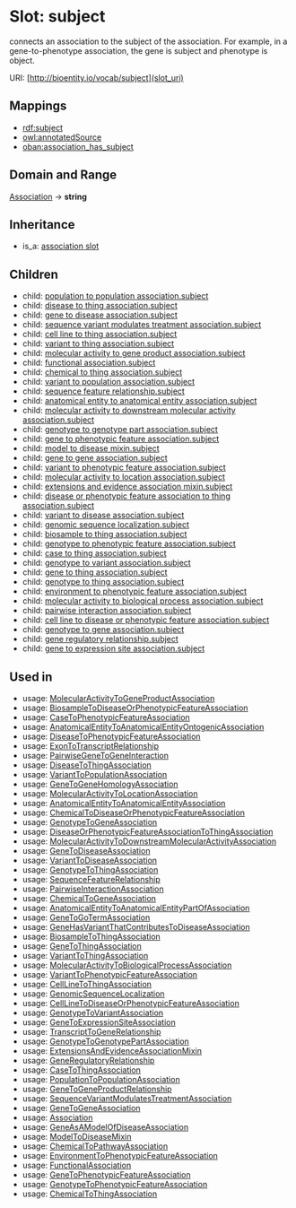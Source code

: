# Slot: subject


connects an association to the subject of the association. For example, in a gene-to-phenotype association, the gene is subject and phenotype is object.

URI: [http://bioentity.io/vocab/subject](slot_uri)
## Mappings

 * [rdf:subject](http://purl.obolibrary.org/obo/rdf_subject)
 * [owl:annotatedSource](http://purl.obolibrary.org/obo/owl_annotatedSource)
 * [oban:association_has_subject](http://purl.obolibrary.org/obo/oban_association_has_subject)
## Domain and Range

[Association](Association.md) -> **string**
## Inheritance

 *  is_a: [association slot](association_slot.md)
## Children

 *  child: [population to population association.subject](population_to_population_association_subject.md)
 *  child: [disease to thing association.subject](disease_to_thing_association_subject.md)
 *  child: [gene to disease association.subject](gene_to_disease_association_subject.md)
 *  child: [sequence variant modulates treatment association.subject](sequence_variant_modulates_treatment_association_subject.md)
 *  child: [cell line to thing association.subject](cell_line_to_thing_association_subject.md)
 *  child: [variant to thing association.subject](variant_to_thing_association_subject.md)
 *  child: [molecular activity to gene product association.subject](molecular_activity_to_gene_product_association_subject.md)
 *  child: [functional association.subject](functional_association_subject.md)
 *  child: [chemical to thing association.subject](chemical_to_thing_association_subject.md)
 *  child: [variant to population association.subject](variant_to_population_association_subject.md)
 *  child: [sequence feature relationship.subject](sequence_feature_relationship_subject.md)
 *  child: [anatomical entity to anatomical entity association.subject](anatomical_entity_to_anatomical_entity_association_subject.md)
 *  child: [molecular activity to downstream molecular activity association.subject](molecular_activity_to_downstream_molecular_activity_association_subject.md)
 *  child: [genotype to genotype part association.subject](genotype_to_genotype_part_association_subject.md)
 *  child: [gene to phenotypic feature association.subject](gene_to_phenotypic_feature_association_subject.md)
 *  child: [model to disease mixin.subject](model_to_disease_mixin_subject.md)
 *  child: [gene to gene association.subject](gene_to_gene_association_subject.md)
 *  child: [variant to phenotypic feature association.subject](variant_to_phenotypic_feature_association_subject.md)
 *  child: [molecular activity to location association.subject](molecular_activity_to_location_association_subject.md)
 *  child: [extensions and evidence association mixin.subject](extensions_and_evidence_association_mixin_subject.md)
 *  child: [disease or phenotypic feature association to thing association.subject](disease_or_phenotypic_feature_association_to_thing_association_subject.md)
 *  child: [variant to disease association.subject](variant_to_disease_association_subject.md)
 *  child: [genomic sequence localization.subject](genomic_sequence_localization_subject.md)
 *  child: [biosample to thing association.subject](biosample_to_thing_association_subject.md)
 *  child: [genotype to phenotypic feature association.subject](genotype_to_phenotypic_feature_association_subject.md)
 *  child: [case to thing association.subject](case_to_thing_association_subject.md)
 *  child: [genotype to variant association.subject](genotype_to_variant_association_subject.md)
 *  child: [gene to thing association.subject](gene_to_thing_association_subject.md)
 *  child: [genotype to thing association.subject](genotype_to_thing_association_subject.md)
 *  child: [environment to phenotypic feature association.subject](environment_to_phenotypic_feature_association_subject.md)
 *  child: [molecular activity to biological process association.subject](molecular_activity_to_biological_process_association_subject.md)
 *  child: [pairwise interaction association.subject](pairwise_interaction_association_subject.md)
 *  child: [cell line to disease or phenotypic feature association.subject](cell_line_to_disease_or_phenotypic_feature_association_subject.md)
 *  child: [genotype to gene association.subject](genotype_to_gene_association_subject.md)
 *  child: [gene regulatory relationship.subject](gene_regulatory_relationship_subject.md)
 *  child: [gene to expression site association.subject](gene_to_expression_site_association_subject.md)
## Used in

 *  usage: [MolecularActivityToGeneProductAssociation](MolecularActivityToGeneProductAssociation.md)
 *  usage: [BiosampleToDiseaseOrPhenotypicFeatureAssociation](BiosampleToDiseaseOrPhenotypicFeatureAssociation.md)
 *  usage: [CaseToPhenotypicFeatureAssociation](CaseToPhenotypicFeatureAssociation.md)
 *  usage: [AnatomicalEntityToAnatomicalEntityOntogenicAssociation](AnatomicalEntityToAnatomicalEntityOntogenicAssociation.md)
 *  usage: [DiseaseToPhenotypicFeatureAssociation](DiseaseToPhenotypicFeatureAssociation.md)
 *  usage: [ExonToTranscriptRelationship](ExonToTranscriptRelationship.md)
 *  usage: [PairwiseGeneToGeneInteraction](PairwiseGeneToGeneInteraction.md)
 *  usage: [DiseaseToThingAssociation](DiseaseToThingAssociation.md)
 *  usage: [VariantToPopulationAssociation](VariantToPopulationAssociation.md)
 *  usage: [GeneToGeneHomologyAssociation](GeneToGeneHomologyAssociation.md)
 *  usage: [MolecularActivityToLocationAssociation](MolecularActivityToLocationAssociation.md)
 *  usage: [AnatomicalEntityToAnatomicalEntityAssociation](AnatomicalEntityToAnatomicalEntityAssociation.md)
 *  usage: [ChemicalToDiseaseOrPhenotypicFeatureAssociation](ChemicalToDiseaseOrPhenotypicFeatureAssociation.md)
 *  usage: [GenotypeToGeneAssociation](GenotypeToGeneAssociation.md)
 *  usage: [DiseaseOrPhenotypicFeatureAssociationToThingAssociation](DiseaseOrPhenotypicFeatureAssociationToThingAssociation.md)
 *  usage: [MolecularActivityToDownstreamMolecularActivityAssociation](MolecularActivityToDownstreamMolecularActivityAssociation.md)
 *  usage: [GeneToDiseaseAssociation](GeneToDiseaseAssociation.md)
 *  usage: [VariantToDiseaseAssociation](VariantToDiseaseAssociation.md)
 *  usage: [GenotypeToThingAssociation](GenotypeToThingAssociation.md)
 *  usage: [SequenceFeatureRelationship](SequenceFeatureRelationship.md)
 *  usage: [PairwiseInteractionAssociation](PairwiseInteractionAssociation.md)
 *  usage: [ChemicalToGeneAssociation](ChemicalToGeneAssociation.md)
 *  usage: [AnatomicalEntityToAnatomicalEntityPartOfAssociation](AnatomicalEntityToAnatomicalEntityPartOfAssociation.md)
 *  usage: [GeneToGoTermAssociation](GeneToGoTermAssociation.md)
 *  usage: [GeneHasVariantThatContributesToDiseaseAssociation](GeneHasVariantThatContributesToDiseaseAssociation.md)
 *  usage: [BiosampleToThingAssociation](BiosampleToThingAssociation.md)
 *  usage: [GeneToThingAssociation](GeneToThingAssociation.md)
 *  usage: [VariantToThingAssociation](VariantToThingAssociation.md)
 *  usage: [MolecularActivityToBiologicalProcessAssociation](MolecularActivityToBiologicalProcessAssociation.md)
 *  usage: [VariantToPhenotypicFeatureAssociation](VariantToPhenotypicFeatureAssociation.md)
 *  usage: [CellLineToThingAssociation](CellLineToThingAssociation.md)
 *  usage: [GenomicSequenceLocalization](GenomicSequenceLocalization.md)
 *  usage: [CellLineToDiseaseOrPhenotypicFeatureAssociation](CellLineToDiseaseOrPhenotypicFeatureAssociation.md)
 *  usage: [GenotypeToVariantAssociation](GenotypeToVariantAssociation.md)
 *  usage: [GeneToExpressionSiteAssociation](GeneToExpressionSiteAssociation.md)
 *  usage: [TranscriptToGeneRelationship](TranscriptToGeneRelationship.md)
 *  usage: [GenotypeToGenotypePartAssociation](GenotypeToGenotypePartAssociation.md)
 *  usage: [ExtensionsAndEvidenceAssociationMixin](ExtensionsAndEvidenceAssociationMixin.md)
 *  usage: [GeneRegulatoryRelationship](GeneRegulatoryRelationship.md)
 *  usage: [CaseToThingAssociation](CaseToThingAssociation.md)
 *  usage: [PopulationToPopulationAssociation](PopulationToPopulationAssociation.md)
 *  usage: [GeneToGeneProductRelationship](GeneToGeneProductRelationship.md)
 *  usage: [SequenceVariantModulatesTreatmentAssociation](SequenceVariantModulatesTreatmentAssociation.md)
 *  usage: [GeneToGeneAssociation](GeneToGeneAssociation.md)
 *  usage: [Association](Association.md)
 *  usage: [GeneAsAModelOfDiseaseAssociation](GeneAsAModelOfDiseaseAssociation.md)
 *  usage: [ModelToDiseaseMixin](ModelToDiseaseMixin.md)
 *  usage: [ChemicalToPathwayAssociation](ChemicalToPathwayAssociation.md)
 *  usage: [EnvironmentToPhenotypicFeatureAssociation](EnvironmentToPhenotypicFeatureAssociation.md)
 *  usage: [FunctionalAssociation](FunctionalAssociation.md)
 *  usage: [GeneToPhenotypicFeatureAssociation](GeneToPhenotypicFeatureAssociation.md)
 *  usage: [GenotypeToPhenotypicFeatureAssociation](GenotypeToPhenotypicFeatureAssociation.md)
 *  usage: [ChemicalToThingAssociation](ChemicalToThingAssociation.md)
